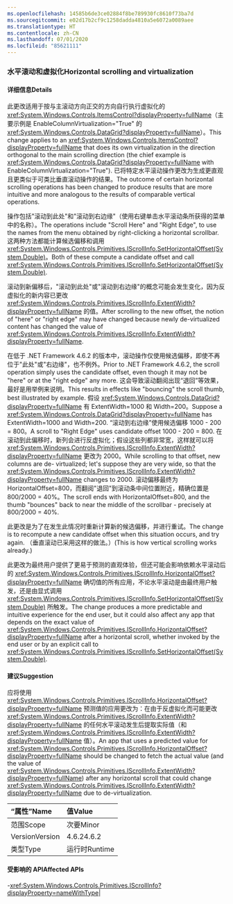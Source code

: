```yaml
---
ms.openlocfilehash: 14585b6de3ce02884f8be789930fc8610f73ba7d
ms.sourcegitcommit: e02d17b2cf9c1258dadda4810a5e6072a0089aee
ms.translationtype: HT
ms.contentlocale: zh-CN
ms.lasthandoff: 07/01/2020
ms.locfileid: "85621111"
---
```

### <a name="horizontal-scrolling-and-virtualization"></a><span data-ttu-id="3b793-101">水平滚动和虚拟化</span><span class="sxs-lookup"><span data-stu-id="3b793-101">Horizontal scrolling and virtualization</span></span>

#### <a name="details"></a><span data-ttu-id="3b793-102">详细信息</span><span class="sxs-lookup"><span data-stu-id="3b793-102">Details</span></span>

<span data-ttu-id="3b793-103">此更改适用于按与主滚动方向正交的方向自行执行虚拟化的 <xref:System.Windows.Controls.ItemsControl?displayProperty=fullName>（主要示例是 EnableColumnVirtualization=&quot;True&quot; 的 <xref:System.Windows.Controls.DataGrid?displayProperty=fullName>）。</span><span class="sxs-lookup"><span data-stu-id="3b793-103">This change applies to an <xref:System.Windows.Controls.ItemsControl?displayProperty=fullName> that does its own virtualization in the direction orthogonal to the main scrolling direction (the chief example is <xref:System.Windows.Controls.DataGrid?displayProperty=fullName> with EnableColumnVirtualization=&quot;True&quot;).</span></span>  <span data-ttu-id="3b793-104">已将特定水平滚动操作更改为生成更直观且更类似于可类比垂直滚动操作的结果。</span><span class="sxs-lookup"><span data-stu-id="3b793-104">The outcome of certain horizontal scrolling operations has been changed to produce results that are more intuitive and more analogous to the results of comparable vertical operations.</span></span><p/><span data-ttu-id="3b793-105">操作包括&quot;滚动到此处&quot;和&quot;滚动到右边缘&quot;（使用右键单击水平滚动条所获得的菜单中的名称）。</span><span class="sxs-lookup"><span data-stu-id="3b793-105">The operations include &quot;Scroll Here&quot; and &quot;Right Edge&quot;, to use the names from the menu obtained by right-clicking a horizontal scrollbar.</span></span>  <span data-ttu-id="3b793-106">这两种方法都能计算候选偏移和调用 <xref:System.Windows.Controls.Primitives.IScrollInfo.SetHorizontalOffset(System.Double)>。</span><span class="sxs-lookup"><span data-stu-id="3b793-106">Both of these compute a candidate offset and call <xref:System.Windows.Controls.Primitives.IScrollInfo.SetHorizontalOffset(System.Double)>.</span></span><p/><span data-ttu-id="3b793-107">滚动到新偏移后，&quot;滚动到此处&quot;或&quot;滚动到右边缘&quot;的概念可能会发生变化，因为反虚拟化的新内容已更改 <xref:System.Windows.Controls.Primitives.IScrollInfo.ExtentWidth?displayProperty=fullName> 的值。</span><span class="sxs-lookup"><span data-stu-id="3b793-107">After scrolling to the new offset, the notion of &quot;here&quot; or &quot;right edge&quot; may have changed because newly de-virtualized content has changed the value of <xref:System.Windows.Controls.Primitives.IScrollInfo.ExtentWidth?displayProperty=fullName>.</span></span><p/><span data-ttu-id="3b793-108">在低于 .NET Framework 4.6.2 的版本中，滚动操作仅使用候选偏移，即使不再位于&quot;此处&quot;或&quot;右边缘&quot;，也不例外。</span><span class="sxs-lookup"><span data-stu-id="3b793-108">Prior to .NET Framework 4.6.2, the scroll operation simply uses the candidate offset, even though it may not be &quot;here&quot; or at the &quot;right edge&quot; any more.</span></span>  <span data-ttu-id="3b793-109">这会导致滚动翻阅出现“退回”等效果，最好是用举例来说明。</span><span class="sxs-lookup"><span data-stu-id="3b793-109">This results in effects like &quot;bouncing&quot; the scroll thumb, best illustrated by example.</span></span> <span data-ttu-id="3b793-110">假设 <xref:System.Windows.Controls.DataGrid?displayProperty=fullName> 有 ExtentWidth=1000 和 Width=200。</span><span class="sxs-lookup"><span data-stu-id="3b793-110">Suppose a <xref:System.Windows.Controls.DataGrid?displayProperty=fullName> has ExtentWidth=1000 and Width=200.</span></span>  <span data-ttu-id="3b793-111">“滚动到右边缘”使用候选偏移 1000 - 200 = 800。</span><span class="sxs-lookup"><span data-stu-id="3b793-111">A scroll to &quot;Right Edge&quot; uses candidate offset 1000 - 200 = 800.</span></span>  <span data-ttu-id="3b793-112">在滚动到此偏移时，新列会进行反虚拟化；假设这些列都非常宽，这样就可以将 <xref:System.Windows.Controls.Primitives.IScrollInfo.ExtentWidth?displayProperty=fullName> 更改为 2000。</span><span class="sxs-lookup"><span data-stu-id="3b793-112">While scrolling to that offset, new columns are de- virtualized; let's suppose they are very wide, so that the <xref:System.Windows.Controls.Primitives.IScrollInfo.ExtentWidth?displayProperty=fullName> changes to 2000.</span></span>  <span data-ttu-id="3b793-113">滚动偏移最终为 HorizontalOffset=800，而翻阅&quot;退回&quot;到滚动条中间位置附近，精确位置是 800/2000 = 40%。</span><span class="sxs-lookup"><span data-stu-id="3b793-113">The scroll ends with HorizontalOffset=800, and the thumb &quot;bounces&quot; back to near the middle of the scrollbar - precisely at 800/2000 = 40%.</span></span><p/><span data-ttu-id="3b793-114">此更改是为了在发生此情况时重新计算新的候选偏移，并进行重试。</span><span class="sxs-lookup"><span data-stu-id="3b793-114">The change is to recompute a new candidate offset when this situation occurs, and try again.</span></span> <span data-ttu-id="3b793-115">（垂直滚动已采用这样的做法。）</span><span class="sxs-lookup"><span data-stu-id="3b793-115">(This is how vertical scrolling works already.)</span></span> <p/><span data-ttu-id="3b793-116">此更改为最终用户提供了更易于预测的直观体验，但还可能会影响依赖水平滚动后的 <xref:System.Windows.Controls.Primitives.IScrollInfo.HorizontalOffset?displayProperty=fullName> 确切值的所有应用，不论水平滚动是由最终用户触发，还是由显式调用 <xref:System.Windows.Controls.Primitives.IScrollInfo.SetHorizontalOffset(System.Double)> 所触发。</span><span class="sxs-lookup"><span data-stu-id="3b793-116">The change produces a more predictable and intuitive experience for the end user, but it could also affect any app that depends on the exact value of <xref:System.Windows.Controls.Primitives.IScrollInfo.HorizontalOffset?displayProperty=fullName> after a horizontal scroll, whether invoked by the end user or by an explicit call to <xref:System.Windows.Controls.Primitives.IScrollInfo.SetHorizontalOffset(System.Double)>.</span></span>

#### <a name="suggestion"></a><span data-ttu-id="3b793-117">建议</span><span class="sxs-lookup"><span data-stu-id="3b793-117">Suggestion</span></span>

<span data-ttu-id="3b793-118">应将使用 <xref:System.Windows.Controls.Primitives.IScrollInfo.HorizontalOffset?displayProperty=fullName> 预测值的应用更改为：在由于反虚拟化而可能更改 <xref:System.Windows.Controls.Primitives.IScrollInfo.ExtentWidth?displayProperty=fullName> 的任何水平滚动发生后提取实际值（和 <xref:System.Windows.Controls.Primitives.IScrollInfo.ExtentWidth?displayProperty=fullName> 值）。</span><span class="sxs-lookup"><span data-stu-id="3b793-118">An app that uses a predicted value for <xref:System.Windows.Controls.Primitives.IScrollInfo.HorizontalOffset?displayProperty=fullName> should be changed to fetch the actual value (and the value of <xref:System.Windows.Controls.Primitives.IScrollInfo.ExtentWidth?displayProperty=fullName>) after any horizontal scroll that could change <xref:System.Windows.Controls.Primitives.IScrollInfo.ExtentWidth?displayProperty=fullName> due to de-virtualization.</span></span>

| <span data-ttu-id="3b793-119">“属性”</span><span class="sxs-lookup"><span data-stu-id="3b793-119">Name</span></span>    | <span data-ttu-id="3b793-120">值</span><span class="sxs-lookup"><span data-stu-id="3b793-120">Value</span></span>       |
|:--------|:------------|
| <span data-ttu-id="3b793-121">范围</span><span class="sxs-lookup"><span data-stu-id="3b793-121">Scope</span></span>   |<span data-ttu-id="3b793-122">次要</span><span class="sxs-lookup"><span data-stu-id="3b793-122">Minor</span></span>|
|<span data-ttu-id="3b793-123">Version</span><span class="sxs-lookup"><span data-stu-id="3b793-123">Version</span></span>|<span data-ttu-id="3b793-124">4.6.2</span><span class="sxs-lookup"><span data-stu-id="3b793-124">4.6.2</span></span>|
|<span data-ttu-id="3b793-125">类型</span><span class="sxs-lookup"><span data-stu-id="3b793-125">Type</span></span>|<span data-ttu-id="3b793-126">运行时</span><span class="sxs-lookup"><span data-stu-id="3b793-126">Runtime</span></span>

#### <a name="affected-apis"></a><span data-ttu-id="3b793-127">受影响的 API</span><span class="sxs-lookup"><span data-stu-id="3b793-127">Affected APIs</span></span>

-<xref:System.Windows.Controls.Primitives.IScrollInfo?displayProperty=nameWithType></li></ul>|
